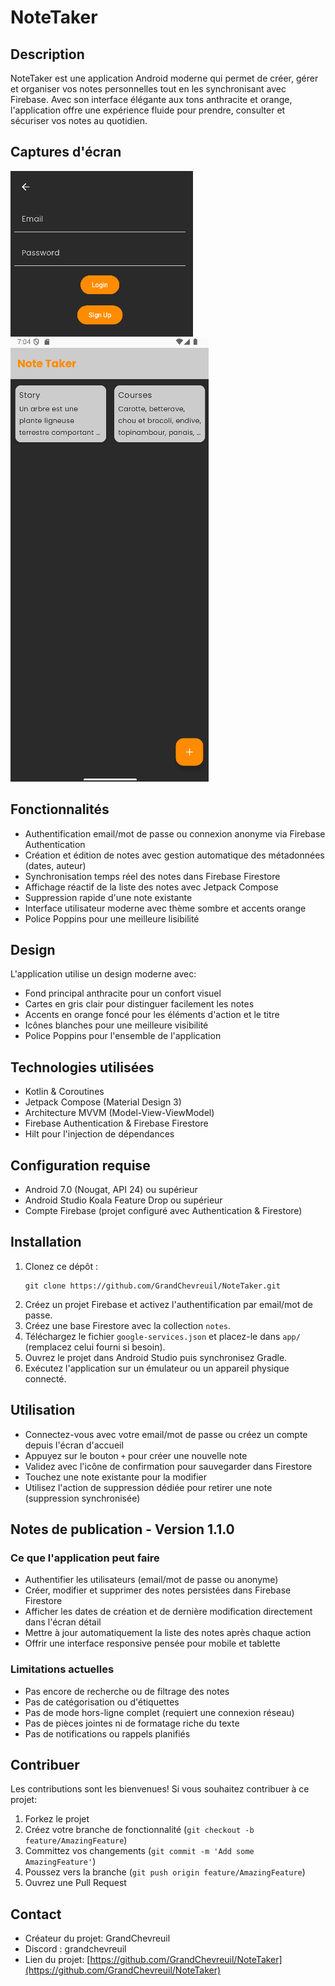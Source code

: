 # NoteTaker

## Description
NoteTaker est une application Android moderne qui permet de créer, gérer et organiser vos notes personnelles tout en les synchronisant avec Firebase. Avec son interface élégante aux tons anthracite et orange, l'application offre une expérience fluide pour prendre, consulter et sécuriser vos notes au quotidien.

## Captures d'écran
![Écran de connexion](img_1.png)
![Liste des notes](img.png)

## Fonctionnalités
- Authentification email/mot de passe ou connexion anonyme via Firebase Authentication
- Création et édition de notes avec gestion automatique des métadonnées (dates, auteur)
- Synchronisation temps réel des notes dans Firebase Firestore
- Affichage réactif de la liste des notes avec Jetpack Compose
- Suppression rapide d'une note existante
- Interface utilisateur moderne avec thème sombre et accents orange
- Police Poppins pour une meilleure lisibilité

## Design
L'application utilise un design moderne avec:
- Fond principal anthracite pour un confort visuel
- Cartes en gris clair pour distinguer facilement les notes
- Accents en orange foncé pour les éléments d'action et le titre
- Icônes blanches pour une meilleure visibilité
- Police Poppins pour l'ensemble de l'application

## Technologies utilisées
- Kotlin & Coroutines
- Jetpack Compose (Material Design 3)
- Architecture MVVM (Model-View-ViewModel)
- Firebase Authentication & Firebase Firestore
- Hilt pour l'injection de dépendances

## Configuration requise
- Android 7.0 (Nougat, API 24) ou supérieur
- Android Studio Koala Feature Drop ou supérieur
- Compte Firebase (projet configuré avec Authentication & Firestore)

## Installation
1. Clonez ce dépôt :
	```
	git clone https://github.com/GrandChevreuil/NoteTaker.git
	```
2. Créez un projet Firebase et activez l'authentification par email/mot de passe.
3. Créez une base Firestore avec la collection `notes`.
4. Téléchargez le fichier `google-services.json` et placez-le dans `app/` (remplacez celui fourni si besoin).
5. Ouvrez le projet dans Android Studio puis synchronisez Gradle.
6. Exécutez l'application sur un émulateur ou un appareil physique connecté.

## Utilisation
- Connectez-vous avec votre email/mot de passe ou créez un compte depuis l'écran d'accueil
- Appuyez sur le bouton `+` pour créer une nouvelle note
- Validez avec l'icône de confirmation pour sauvegarder dans Firestore
- Touchez une note existante pour la modifier
- Utilisez l'action de suppression dédiée pour retirer une note (suppression synchronisée)

## Notes de publication - Version 1.1.0

### Ce que l'application peut faire
- Authentifier les utilisateurs (email/mot de passe ou anonyme)
- Créer, modifier et supprimer des notes persistées dans Firebase Firestore
- Afficher les dates de création et de dernière modification directement dans l'écran détail
- Mettre à jour automatiquement la liste des notes après chaque action
- Offrir une interface responsive pensée pour mobile et tablette

### Limitations actuelles
- Pas encore de recherche ou de filtrage des notes
- Pas de catégorisation ou d'étiquettes
- Pas de mode hors-ligne complet (requiert une connexion réseau)
- Pas de pièces jointes ni de formatage riche du texte
- Pas de notifications ou rappels planifiés

## Contribuer
Les contributions sont les bienvenues! Si vous souhaitez contribuer à ce projet:

1. Forkez le projet
2. Créez votre branche de fonctionnalité (`git checkout -b feature/AmazingFeature`)
3. Committez vos changements (`git commit -m 'Add some AmazingFeature'`)
4. Poussez vers la branche (`git push origin feature/AmazingFeature`)
5. Ouvrez une Pull Request

## Contact
- Créateur du projet: GrandChevreuil
- Discord : grandchevreuil
- Lien du projet: [https://github.com/GrandChevreuil/NoteTaker](https://github.com/GrandChevreuil/NoteTaker)
